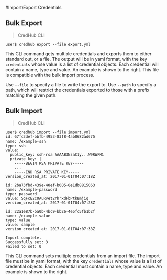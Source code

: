 #Import/Export Credentials

## Bulk Export

> CredHub CLI

```shell
user$ credhub export --file export.yml
```

This CLI command gets multiple credentials and exports them to either standard out, or a file. The output will be in yaml format, with the key `credentials` whose value is a list of credential objects. Each credential will contain a name, type and value. An example is shown to the right. This file is compatible with the bulk import process.

Use `--file` to specify a file to write the export to. Use `--path` to specify a path, which will restrict the credentials exported to those with a prefix matching the given path.


## Bulk Import

> CredHub CLI

```shell
user$ credhub import --file import.yml
id: 67fc3def-bbfb-4953-83f8-4ab0682ad675
name: /example-ssh
type: ssh
value:
  public_key: ssh-rsa AAAAB3NzaC1y...W9RWFM1
  private_key: |
    -----BEGIN RSA PRIVATE KEY-----
    ...
    -----END RSA PRIVATE KEY-----
version_created_at: 2017-01-01T04:07:18Z

id: 2ba73fbd-439e-40ef-b005-0e1db8815063
name: /example-password
type: password
value: SqFcE2c0AuRvet2YhrxdFbPtkBmjiq
version_created_at: 2017-01-01T04:07:28Z

id: 22a1e87b-ba0b-4bc9-bb26-4e5fc5fb1b2f
name: /example-value
type: value
value: sample
version_created_at: 2017-01-01T04:07:38Z

Import complete.
Successfully set: 3
Failed to set: 0
```

This CLI command sets multiple credentials from an import file. The import file must be in yaml format, with the key `credentials` whose value is a list of credential objects. Each credential must contain a name, type and value. An example is shown to the right.